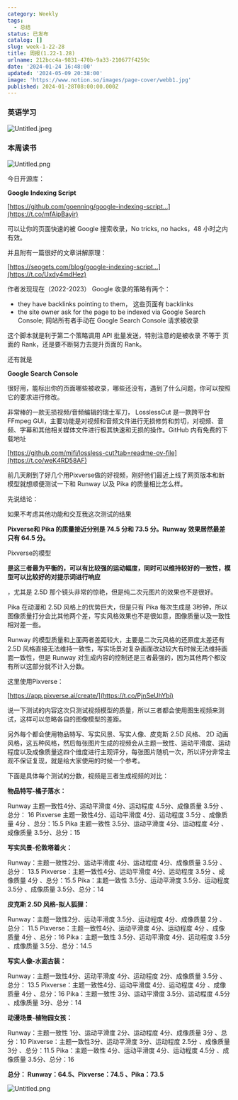 ```yaml
---
category: Weekly
tags:
  - 总结
status: 已发布
catalog: []
slug: week-1-22-28
title: 周报(1.22-1.28)
urlname: 212bcc4a-9831-470b-9a33-210677f4259c
date: '2024-01-24 16:48:00'
updated: '2024-05-09 20:38:00'
image: 'https://www.notion.so/images/page-cover/webb1.jpg'
published: 2024-01-28T08:00:00.000Z
---
```


### 英语学习


![Untitled.jpeg](https://prod-files-secure.s3.us-west-2.amazonaws.com/5d24fe63-e567-4804-86f9-9fdc62e13082/13f89310-e18e-4344-b5f8-95c58ff07f1e/Untitled.jpeg?X-Amz-Algorithm=AWS4-HMAC-SHA256&X-Amz-Content-Sha256=UNSIGNED-PAYLOAD&X-Amz-Credential=ASIAZI2LB466Y5TD72AT%2F20250320%2Fus-west-2%2Fs3%2Faws4_request&X-Amz-Date=20250320T213322Z&X-Amz-Expires=3600&X-Amz-Security-Token=IQoJb3JpZ2luX2VjED0aCXVzLXdlc3QtMiJHMEUCICgxuauPub0R5D7f5FGtoa0ZCAnW85a%2FD8WCyJJ5eeTJAiEAn4impftOypG0lTAp4gzUPtA1mol2DyKPiuf3JlzubxYqiAQIlv%2F%2F%2F%2F%2F%2F%2F%2F%2F%2FARAAGgw2Mzc0MjMxODM4MDUiDOmZ8HhkDmBieDEl4yrcA0Dberv4l7eaUnxGNkCZQqt3NzH%2BfWEYbcJLB7qA757iepxy71S2f499Crr75Ktal20usgH37tH%2BKALg21V2dBLLDIExEr6pBELXdXIQL5dUkXd7hTps360Q%2BPs9Jyf8sa8fBKDYuWHUJB6WEiYRo3KOg9hOk6h4yAGu2cTt%2BQYytCkB8aDrLew3B%2Fc0cE8PhDuHJ2xsvBaSx5%2Fb0WudfgQtCAYe2jwzICwf85p4Cr4aDsCwpD4G9ORQruT8qBJ0wWgPTzxax%2BQeqqN3712FdtZfkHLYo1h6gnjXq0s1q99pzfWhESU6LNPLyFHbNCV8RlBAPfoXHqUkdSOAkgrXyuAiUqmEeKlhascJRB0AhsN7xUYvIggA%2FHIYO2H7fc4SDCNtpludhYd3ZXLSdNEVimAQZCHaLguN8MEuoVZKuoPR7Acbi7P%2FOKGpInW28Udy77SGp11EIqD3l8kYGxEb%2BdqnN%2BMkQONkKZUYG%2B8KrdvUwbN51d7ou%2F%2FV05OgdqHs0NM9mSHA9bQkJfZDD5m1CM8zb5A%2BzEcsHzXrDOHZSXltPjvFnyhMF%2BkhQ%2Fg3ZFRmJO7PcwvU9av62htxJUy3Dge8a%2FCo3ESQe%2FUXPxh7z%2Bvu1Xx6y4mvDTkcsGxfMJyF8r4GOqUBt5qmk18xs1Q4bW9IfVxeh%2F8xxiButNjImlXJEW%2BNLfTz%2BelpOP4nASabWg2mU5URkofiYyzcNoiAcxgnPXGjzKVxAJztFQtGHz0OrUywQQrUAT4X9mGdVqZY6vYDtkCpxQ%2FHzEUyC7d5cHnPdnWvWBEv9hDuwu6pyuYeoL9kq0vomTNBruc7%2Bi4xXUZskeQ9Y3K5knUoxVaTDcIiPrOuYv85WlOv&X-Amz-Signature=1ca3edce2c6fd9a76f46fa8a29514695464eccd193f8bc033304fa8a94496b90&X-Amz-SignedHeaders=host&x-id=GetObject)


### 本周读书


![Untitled.png](https://prod-files-secure.s3.us-west-2.amazonaws.com/5d24fe63-e567-4804-86f9-9fdc62e13082/4230a01f-03e6-45a7-9f78-5892b7e77e85/Untitled.png?X-Amz-Algorithm=AWS4-HMAC-SHA256&X-Amz-Content-Sha256=UNSIGNED-PAYLOAD&X-Amz-Credential=ASIAZI2LB466Y5TD72AT%2F20250320%2Fus-west-2%2Fs3%2Faws4_request&X-Amz-Date=20250320T213322Z&X-Amz-Expires=3600&X-Amz-Security-Token=IQoJb3JpZ2luX2VjED0aCXVzLXdlc3QtMiJHMEUCICgxuauPub0R5D7f5FGtoa0ZCAnW85a%2FD8WCyJJ5eeTJAiEAn4impftOypG0lTAp4gzUPtA1mol2DyKPiuf3JlzubxYqiAQIlv%2F%2F%2F%2F%2F%2F%2F%2F%2F%2FARAAGgw2Mzc0MjMxODM4MDUiDOmZ8HhkDmBieDEl4yrcA0Dberv4l7eaUnxGNkCZQqt3NzH%2BfWEYbcJLB7qA757iepxy71S2f499Crr75Ktal20usgH37tH%2BKALg21V2dBLLDIExEr6pBELXdXIQL5dUkXd7hTps360Q%2BPs9Jyf8sa8fBKDYuWHUJB6WEiYRo3KOg9hOk6h4yAGu2cTt%2BQYytCkB8aDrLew3B%2Fc0cE8PhDuHJ2xsvBaSx5%2Fb0WudfgQtCAYe2jwzICwf85p4Cr4aDsCwpD4G9ORQruT8qBJ0wWgPTzxax%2BQeqqN3712FdtZfkHLYo1h6gnjXq0s1q99pzfWhESU6LNPLyFHbNCV8RlBAPfoXHqUkdSOAkgrXyuAiUqmEeKlhascJRB0AhsN7xUYvIggA%2FHIYO2H7fc4SDCNtpludhYd3ZXLSdNEVimAQZCHaLguN8MEuoVZKuoPR7Acbi7P%2FOKGpInW28Udy77SGp11EIqD3l8kYGxEb%2BdqnN%2BMkQONkKZUYG%2B8KrdvUwbN51d7ou%2F%2FV05OgdqHs0NM9mSHA9bQkJfZDD5m1CM8zb5A%2BzEcsHzXrDOHZSXltPjvFnyhMF%2BkhQ%2Fg3ZFRmJO7PcwvU9av62htxJUy3Dge8a%2FCo3ESQe%2FUXPxh7z%2Bvu1Xx6y4mvDTkcsGxfMJyF8r4GOqUBt5qmk18xs1Q4bW9IfVxeh%2F8xxiButNjImlXJEW%2BNLfTz%2BelpOP4nASabWg2mU5URkofiYyzcNoiAcxgnPXGjzKVxAJztFQtGHz0OrUywQQrUAT4X9mGdVqZY6vYDtkCpxQ%2FHzEUyC7d5cHnPdnWvWBEv9hDuwu6pyuYeoL9kq0vomTNBruc7%2Bi4xXUZskeQ9Y3K5knUoxVaTDcIiPrOuYv85WlOv&X-Amz-Signature=adf13a161ef61bacf4bb0817fbeb196193e6b4bb2c00bc8857ef29fcdb31f58d&X-Amz-SignedHeaders=host&x-id=GetObject)


今日开源库：


**Google Indexing Script**


[https://github.com/goenning/google-indexing-script…](https://t.co/mfAipBayir)


可以让你的页面快速的被 Google 搜索收录，No tricks, no hacks，48 小时之内有效。

并且附有一篇很好的文章讲解原理：


[https://seogets.com/blog/google-indexing-script…](https://t.co/Uxdy4mdHez)


作者发现现在（2022-2023） Google 收录的策略有两个：

- they have backlinks pointing to them， 这些页面有 backlinks
- the site owner ask for the page to be indexed via Google Search Console; 网站所有者手动在 Google Search Console 请求被收录

这个脚本就是利于第二个策略调用 API 批量发送，特别注意的是被收录 不等于 页面的 Rank，还是要不断努力去提升页面的 Rank。

还有就是


**Google Search Console**


很好用，能标出你的页面哪些被收录，哪些还没有，遇到了什么问题，你可以按照它的要求进行修改。


非常棒的一款无损视频/音频编辑的瑞士军刀， LosslessCut 是一款跨平台 FFmpeg GUI，主要功能是对视频和音频文件进行无损修剪和剪切，对视频、音频、字幕和其他相关媒体文件进行极其快速和无损的操作。GitHub 内有免费的下载地址


[https://github.com/mifi/lossless-cut?tab=readme-ov-file](https://t.co/weK4RD58AF)


前几天刷到了好几个用Pixverse做的好视频，刚好他们最近上线了网页版本和新模型就想顺便测试一下和 Runway 以及 Pika 的质量相比怎么样。

先说结论：

如果不考虑其他功能和交互我这次测试的结果


**Pixverse和 Pika 的质量接近分别是 74.5 分和 73.5 分。Runway 效果居然最差只有 64.5 分。**


Pixverse的模型


**是这三者最为平衡的，可以有比较强的运动幅度，同时可以维持较好的一致性，模型可以比较好的对提示词进行响应**


，尤其是 2.5D 那个镜头非常的惊艳，但是纯二次元图片的效果也不是很好。

Pika 在动漫和 2.5D 风格上的优势巨大，但是只有 Pika 每次生成是 3秒钟，所以图像质量打分会比其他两个差，写实风格效果也不是很如意，图像质量以及一致性相对差一些。

Runway 的模型质量和上面两者差距较大，主要是二次元风格的还原度太差还有 2.5D 风格直接无法维持一致性，写实场景对复杂画面改动较大有时候无法维持画面一致性，但是 Runway 对生成内容的控制还是三者最强的，因为其他两个都没有所以这部分就不计入分数。

这里使用Pixverse：


[https://app.pixverse.ai/create/](https://t.co/PjnSeUhYbi)


说一下测试的内容这次只测试视频模型的质量，所以三者都会使用图生视频来测试，这样可以忽略各自的图像模型的差距。

另外每个都会使用物品特写、写实风景、写实人像、皮克斯 2.5D 风格、 2D 动画风格，这五种风格，然后每张图片生成的视频会从主题一致性、运动平滑度、运动程度以及成像质量这四个维度进行主观评分，每张图片随机一次，所以评分非常主观不保证复现，就是给大家使用的时候一个参考。

下面是具体每个测试的分数，视频是三者生成视频的对比：


**物品特写-橘子落水：**


Runway   主题一致性4分、运动平滑度 4分、运动程度 4.5分、成像质量 3.5分 、总分： 16
Pixverse 主题一致性4分、运动平滑度 4分、运动程度 3.5分 、成像质量 4分 、总分：15.5
Pika 主题一致性 3.5分、运动平滑度 4分、运动程度 4分 、成像质量 3.5分、总分：15


**写实风景-伦敦塔着火：**


Runway：主题一致性2分、运动平滑度 4分、运动程度 4分、成像质量 3.5分 、总分： 13.5
Pixverse：主题一致性4分、运动平滑度 4分、运动程度 3.5分 、成像质量 4分 、总分：15.5
Pika：主题一致性 3.5分、运动平滑度 3.5分、运动程度 3.5分 、成像质量 3.5分、总分：14


**皮克斯 2.5D 风格-拟人狐狸：**


Runway：主题一致性2分、运动平滑度 3.5分、运动程度 4分、成像质量 2分 、总分： 11.5
Pixverse：主题一致性4分、运动平滑度 4分、运动程度 4分 、成像质量 4分 、总分：16
Pika：主题一致性 3.5分、运动平滑度 4分、运动程度 3.5分 、成像质量 3.5分、总分：14.5


**写实人像-水面古装：**


Runway：主题一致性4分、运动平滑度 4分、运动程度 2分、成像质量 3.5分 、总分： 13.5
Pixverse：主题一致性4分、运动平滑度 4分、运动程度 4分 、成像质量 4分 、总分：16
Pika：主题一致性 3分、运动平滑度 3.5分、运动程度 4.5分 、成像质量 3分、总分：14


**动漫场景-植物园女孩：**


Runway：主题一致性 1分、运动平滑度 2分、运动程度 4分、成像质量 3分 、总分：10
Pixverse：主题一致性3分、运动平滑度 3分、运动程度 2.5分 、成像质量 3分 、总分：11.5
Pika：主题一致性 4分、运动平滑度 4分、运动程度 4.5分 、成像质量 3.5分、总分：16


**总分： Runway：64.5、Pixverse：74.5 、Pika：73.5**


![Untitled.png](https://prod-files-secure.s3.us-west-2.amazonaws.com/5d24fe63-e567-4804-86f9-9fdc62e13082/8e04e5ad-2b05-4144-8058-53bf010acfd3/Untitled.png?X-Amz-Algorithm=AWS4-HMAC-SHA256&X-Amz-Content-Sha256=UNSIGNED-PAYLOAD&X-Amz-Credential=ASIAZI2LB466Y5TD72AT%2F20250320%2Fus-west-2%2Fs3%2Faws4_request&X-Amz-Date=20250320T213322Z&X-Amz-Expires=3600&X-Amz-Security-Token=IQoJb3JpZ2luX2VjED0aCXVzLXdlc3QtMiJHMEUCICgxuauPub0R5D7f5FGtoa0ZCAnW85a%2FD8WCyJJ5eeTJAiEAn4impftOypG0lTAp4gzUPtA1mol2DyKPiuf3JlzubxYqiAQIlv%2F%2F%2F%2F%2F%2F%2F%2F%2F%2FARAAGgw2Mzc0MjMxODM4MDUiDOmZ8HhkDmBieDEl4yrcA0Dberv4l7eaUnxGNkCZQqt3NzH%2BfWEYbcJLB7qA757iepxy71S2f499Crr75Ktal20usgH37tH%2BKALg21V2dBLLDIExEr6pBELXdXIQL5dUkXd7hTps360Q%2BPs9Jyf8sa8fBKDYuWHUJB6WEiYRo3KOg9hOk6h4yAGu2cTt%2BQYytCkB8aDrLew3B%2Fc0cE8PhDuHJ2xsvBaSx5%2Fb0WudfgQtCAYe2jwzICwf85p4Cr4aDsCwpD4G9ORQruT8qBJ0wWgPTzxax%2BQeqqN3712FdtZfkHLYo1h6gnjXq0s1q99pzfWhESU6LNPLyFHbNCV8RlBAPfoXHqUkdSOAkgrXyuAiUqmEeKlhascJRB0AhsN7xUYvIggA%2FHIYO2H7fc4SDCNtpludhYd3ZXLSdNEVimAQZCHaLguN8MEuoVZKuoPR7Acbi7P%2FOKGpInW28Udy77SGp11EIqD3l8kYGxEb%2BdqnN%2BMkQONkKZUYG%2B8KrdvUwbN51d7ou%2F%2FV05OgdqHs0NM9mSHA9bQkJfZDD5m1CM8zb5A%2BzEcsHzXrDOHZSXltPjvFnyhMF%2BkhQ%2Fg3ZFRmJO7PcwvU9av62htxJUy3Dge8a%2FCo3ESQe%2FUXPxh7z%2Bvu1Xx6y4mvDTkcsGxfMJyF8r4GOqUBt5qmk18xs1Q4bW9IfVxeh%2F8xxiButNjImlXJEW%2BNLfTz%2BelpOP4nASabWg2mU5URkofiYyzcNoiAcxgnPXGjzKVxAJztFQtGHz0OrUywQQrUAT4X9mGdVqZY6vYDtkCpxQ%2FHzEUyC7d5cHnPdnWvWBEv9hDuwu6pyuYeoL9kq0vomTNBruc7%2Bi4xXUZskeQ9Y3K5knUoxVaTDcIiPrOuYv85WlOv&X-Amz-Signature=9754726defd901ac33e096f07e150d924efcd7efd1ab59e4cb8b637fa9709746&X-Amz-SignedHeaders=host&x-id=GetObject)

